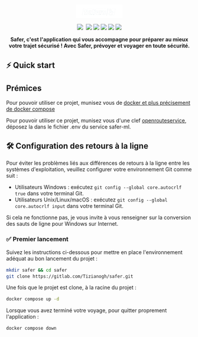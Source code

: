 <p align="center"><img width=25% src="safer-webapp/src/assets/logo-withoutbg.png"></p>
<p align="center">
    <img src="https://img.shields.io/badge/Angular-15.2.2-fdff00?style=for-the-badge&logo=Angular">&nbsp;
    <img src="https://img.shields.io/badge/Node-18.15.0-fdff00?style=for-the-badge&logo=Node">
    <img src="https://img.shields.io/badge/Flask-2.2.3-fdff00?style=for-the-badge&logo=Flask">
    <img src="https://img.shields.io/badge/Mango-6.0.5-fdff00?style=for-the-badge&logo=Mongodb">
    <img src="https://img.shields.io/badge/Nginx-1.23.3-fdff00?style=for-the-badge&logo=Nginx">
    <img src="https://img.shields.io/badge/Docker-23.0.1-fdff00?style=for-the-badge&logo=Docker">
</p>

<p align="center"><b>Safer, c'est l'application qui vous accompagne pour préparer au mieux votre trajet sécurisé ! Avec Safer, prévoyer et voyager en toute sécurité.</b></p>

## ⚡️ Quick start

## Prémices

Pour pouvoir utiliser ce projet, munisez vous de [docker et plus précisement de docker compose](https://docs.docker.com/compose/)

Pour pouvoir utiliser ce projet, munisez vous d'une clef [openrouteservice](https://openrouteservice.org/), déposez la dans le fichier .env du service safer-ml.

## 🛠️ Configuration des retours à la ligne

Pour éviter les problèmes liés aux différences de retours à la ligne entre les systèmes d'exploitation, veuillez configurer votre environnement Git comme suit :

- Utilisateurs Windows : exécutez `git config --global core.autocrlf true` dans votre terminal Git.
- Utilisateurs Unix/Linux/macOS : exécutez `git config --global core.autocrlf input` dans votre terminal Git.

Si cela ne fonctionne pas, je vous invite à vous renseigner sur la conversion des sauts de ligne pour Windows sur Internet.

### ✅ Premier lancement

Suivez les instructions ci-dessous pour mettre en place l'environnement adéquat au bon lancement du projet :

```sh
mkdir safer && cd safer
git clone https://gitlab.com/Tizianogh/safer.git
```

Une fois que le projet est clone, à la racine du projet :

```sh
docker compose up -d
```

Lorsque vous avez terminé votre voyage, pour quitter proprement l'application :

```sh
docker compose down
```
